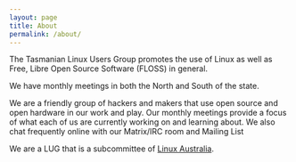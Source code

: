 ```yaml
---
layout: page
title: About
permalink: /about/
---
```


The Tasmanian Linux Users Group promotes the use of Linux as well as Free, 
Libre Open Source Software (FLOSS) in general. 

We have monthly meetings in both the North and South of the state.

We are a friendly group of hackers and makers that use open source and open
hardware in our work and play. Our monthly meetings provide a focus of what
each of us are currently working on and learning about. We also chat
frequently online with our Matrix/IRC room and Mailing List

We are a LUG that is a subcommittee of [Linux Australia](http://linux.org.au).
